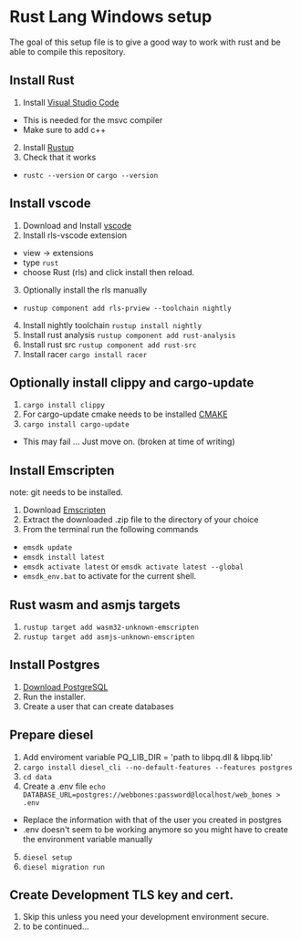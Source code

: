 # Rust Lang Windows setup

The goal of this setup file is to give a good way to work with rust and be able to compile this repository.

## Install Rust

1. Install [Visual Studio Code](https://www.visualstudio.com/)
  * This is needed for the msvc compiler
  * Make sure to add c++
2. Install [Rustup](https://www.rust-lang.org/en-US/)
3. Check that it works
  * `rustc --version` or `cargo --version`

## Install vscode

1. Download and Install [vscode](https://www.visualstudio.com/)
2. Install rls-vscode extension
  * view -> extensions
  * type `rust`
  * choose Rust (rls) and click install then reload.
3. Optionally install the rls manually
  * `rustup component add rls-prview --toolchain nightly`
4. Install nightly toolchain `rustup install nightly`
5. Install rust analysis `rustup component add rust-analysis`
6. Install rust src `rustup component add rust-src`
7. Install racer `cargo install racer`

## Optionally install clippy and cargo-update
1. `cargo install clippy`
2. For cargo-update cmake needs to be installed [CMAKE](https://cmake.org/download/)
3. `cargo install cargo-update`
  * This may fail ... Just move on. (broken at time of writing)

## Install Emscripten

note: git needs to be installed.

1. Download [Emscripten](https://kripken.github.io/emscripten-site/docs/getting_started/downloads.html)
2. Extract the downloaded .zip file to the directory of your choice
3. From the terminal run the following commands
  * `emsdk update`
  * `emsdk install latest`
  * `emsdk activate latest` or `emsdk activate latest --global`
  * `emsdk_env.bat` to activate for the current shell.

## Rust wasm and asmjs targets

1. `rustup target add wasm32-unknown-emscripten`
2. `rustup target add asmjs-unknown-emscripten`

## Install Postgres

1. [Download PostgreSQL](https://www.postgresql.org/download/)
2. Run the installer.
3. Create a user that can create databases

## Prepare diesel

1. Add enviroment variable PQ_LIB_DIR = 'path to libpq.dll & libpq.lib'
2. `cargo install diesel_cli --no-default-features --features postgres`
3. `cd data`
4. Create a .env file `echo DATABASE_URL=postgres://webbones:password@localhost/web_bones > .env`
  * Replace the information with that of the user you created in postgres
  * .env doesn't seem to be working anymore so you might have to create the environment variable manually
5. `diesel setup`
6. `diesel migration run`

## Create Development TLS key and cert.

1. Skip this unless you need your development environment secure.
2. to be continued...